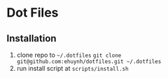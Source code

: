 # Dot Files

## Installation
1. clone repo to `~/.dotfiles` `git clone git@github.com:ehuynh/dotfiles.git ~/.dotfiles`
2. run install script at `scripts/install.sh`
